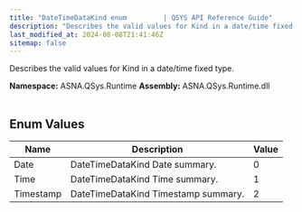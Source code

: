 ```yaml
---
title: "DateTimeDataKind enum         | QSYS API Reference Guide"
description: "Describes the valid values for Kind in a date/time fixed type. "
last_modified_at: 2024-08-08T21:41:46Z
sitemap: false
---
```


Describes the valid values for Kind in a date/time fixed type.

**Namespace:** ASNA.QSys.Runtime
**Assembly:** ASNA.QSys.Runtime.dll
<br>
<br>

## Enum Values

| Name | Description | Value
| --- | --- | --- 
| Date | DateTimeDataKind Date summary. | 0 |
| Time | DateTimeDataKind Time summary. | 1 |
| Timestamp | DateTimeDataKind Timestamp summary. | 2 |
